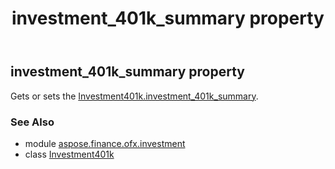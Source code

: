 ﻿---
title: investment_401k_summary property
second_title: Aspose.Finance for Python via .NET API References
description: 
type: docs
weight: 100
url: /python-net/aspose.finance.ofx.investment/investment401k/investment_401k_summary/
is_root: false
---

## investment_401k_summary property


Gets or sets the [Investment401k.investment_401k_summary](/finance/python-net/aspose.finance.ofx.investment/investment401k#investment_401k_summary).

### See Also
* module [aspose.finance.ofx.investment](../../)
* class [Investment401k](/finance/python-net/aspose.finance.ofx.investment/investment401k)
